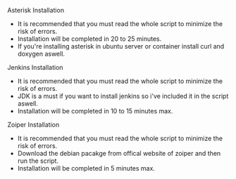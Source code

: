 Asterisk Installation

- It is recommended that you must read the whole script to minimize the risk of errors.
- Installation will be completed in 20 to 25 minutes.
- If you're installing asterisk in ubuntu server or container install curl and doxygen aswell.


Jenkins Installation
- It is recommended that you must read the whole script to minimize the risk of errors.
- JDK is a must if you want to install jenkins so i've included it in the script aswell.
- Installation will be completed in 10 to 15 minutes max.

Zoiper Installation
- It is recommended that you must read the whole script to minimize the risk of errors.
- Download the debian pacakge from offical website of zoiper and then run the script.
- Installation will be completed in 5 minutes max.
